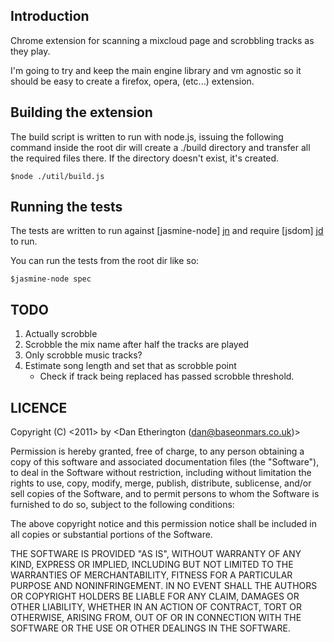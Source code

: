 Introduction
------------

Chrome extension for scanning a mixcloud page and scrobbling tracks as they play.

I'm going to try and keep the main engine library and vm agnostic so it should be 
easy to create a firefox, opera, (etc...) extension.

Building the extension
----------------------

The build script is written to run with node.js, issuing the following command inside the
root dir will create a ./build directory and transfer all the required files there. If the
directory doesn't exist, it's created.

	$node ./util/build.js

Running the tests
-----------------

The tests are written to run against [jasmine-node] [jn] and require [jsdom] [jd] to run.

  [jn]: https://github.com/mhevery/jasmine-node
  [jd]: https://github.com/tmpvar/jsdom

You can run the tests from the root dir like so:

	$jasmine-node spec

TODO
----

1. Actually scrobble
2. Scrobble the mix name after half the tracks are played
3. Only scrobble music tracks?
4. Estimate song length and set that as scrobble point
    - Check if track being replaced has passed scrobble threshold.

LICENCE
-------

Copyright (C) <2011> by <Dan Etherington (dan@baseonmars.co.uk)>

Permission is hereby granted, free of charge, to any person obtaining a copy
of this software and associated documentation files (the "Software"), to deal
in the Software without restriction, including without limitation the rights
to use, copy, modify, merge, publish, distribute, sublicense, and/or sell
copies of the Software, and to permit persons to whom the Software is
furnished to do so, subject to the following conditions:

The above copyright notice and this permission notice shall be included in
all copies or substantial portions of the Software.

THE SOFTWARE IS PROVIDED "AS IS", WITHOUT WARRANTY OF ANY KIND, EXPRESS OR
IMPLIED, INCLUDING BUT NOT LIMITED TO THE WARRANTIES OF MERCHANTABILITY,
FITNESS FOR A PARTICULAR PURPOSE AND NONINFRINGEMENT. IN NO EVENT SHALL THE
AUTHORS OR COPYRIGHT HOLDERS BE LIABLE FOR ANY CLAIM, DAMAGES OR OTHER
LIABILITY, WHETHER IN AN ACTION OF CONTRACT, TORT OR OTHERWISE, ARISING FROM,
OUT OF OR IN CONNECTION WITH THE SOFTWARE OR THE USE OR OTHER DEALINGS IN
THE SOFTWARE.
